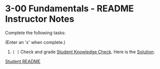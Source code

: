 
# 3-00 Fundamentals - README Instructor Notes

Complete the following tasks:

(Enter an 'x' when complete.)

1. `[ ]` Check and grade [Student Knowledge Check](../2_knowledge_check.md).
Here is the [Solution](1_knowledge_check_solution.md).

[Student README](../README.md)


<!--- End of file. --->
